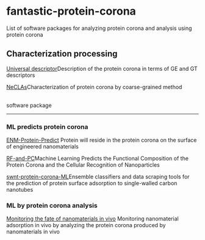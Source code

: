 # fantastic-protein-corona

List of software packages for analyzing protein corona and analysis using protein corona

## Characterization processing

[Universal descriptor](https://gitlab.eecs.umich.edu/violigroup/ml/neclas/-/releases/)Description of the protein corona in terms of GE and GT descriptors

[NeCLAs](https://gitlab.eecs.umich.edu/violigroup/ml/neclas/-/releases/)Characterization of protein corona by coarse-grained method

\
software package

---

### ML predicts protein corona

[ENM-Protein-Predict](https://github.com/BanZhan/RF-and-PC 'RFandPc') Protein will reside in the protein corona on the surface of engineered nanomaterials&#x20;

[RF-and-PC](https://github.com/BanZhan/RF-and-PC)Machine Learning Predicts the Functional Composition of the Protein Corona and the Cellular Recognition of Nanoparticles

[swnt-protein-corona-ML](https://github.com/NicholasOuassil/swnt-protein-corona-ML)Ensemble classifiers and data scraping tools for the prediction of protein surface adsorption to single-walled carbon nanotubes

### ML by protein corona analysis

[Monitoring the fate of nanomaterials in vivo](https://pubs.acs.org/doi/full/10.1021/acsnano.9b02774) Monitoring nanomaterial adsorption in vivo by analyzing the protein corona produced by nanomaterials in vivo
